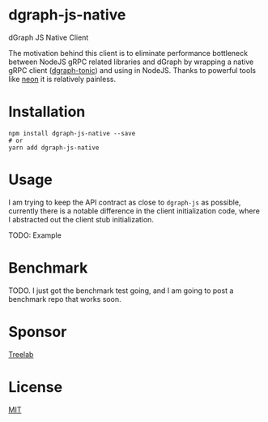 # dgraph-js-native

dGraph JS Native Client

The motivation behind this client is to eliminate performance bottleneck between NodeJS gRPC related libraries and dGraph by wrapping a native gRPC client ([dgraph-tonic](https://github.com/selmeci/dgraph-tonic)) and using in NodeJS. Thanks to powerful tools like [neon](https://github.com/neon-bindings/neon) it is relatively painless.

# Installation

```
npm install dgraph-js-native --save
# or
yarn add dgraph-js-native
```

# Usage

I am trying to keep the API contract as close to `dgraph-js` as possible, currently there is a notable difference in the client initialization code, where I abstracted out the client stub initialization.

TODO: Example

# Benchmark

TODO. I just got the benchmark test going, and I am going to post a benchmark repo that works soon.

# Sponsor

[Treelab](https://treelab.com.cn)

# License

[MIT](./LICENSE)
